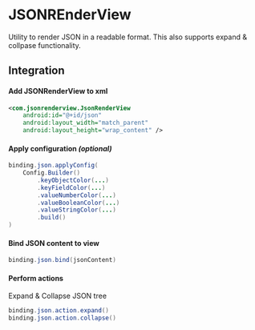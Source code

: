 # JSONREnderView

Utility to render JSON in a readable format. This also supports expand & collpase functionality.

## Integration

#### Add JSONRenderView to xml
```xml
<com.jsonrenderview.JsonRenderView
    android:id="@+id/json"
    android:layout_width="match_parent"
    android:layout_height="wrap_content" />
```

#### Apply configuration *(optional)*
```java
binding.json.applyConfig(
    Config.Builder()
        .keyObjectColor(...)
        .keyFieldColor(...)
        .valueNumberColor(...)
        .valueBooleanColor(...)
        .valueStringColor(...)
        .build()
)
```

#### Bind JSON content to view
```java
binding.json.bind(jsonContent)
```
#### Perform actions
Expand & Collapse JSON tree
```java
binding.json.action.expand()
binding.json.action.collapse()
```
